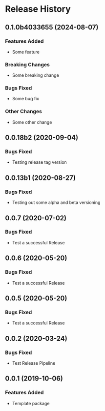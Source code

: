 # Release History

## 0.1.0b4033655 (2024-08-07)

### Features Added

- Some feature

### Breaking Changes

- Some breaking change

### Bugs Fixed

- Some bug fix

### Other Changes

- Some other change

## 0.0.18b2 (2020-09-04)

### Bugs Fixed

- Testing release tag version

## 0.0.13b1 (2020-08-27)

### Bugs Fixed

- Testing out some alpha and beta versioning

## 0.0.7 (2020-07-02)

### Bugs Fixed

- Test a successful Release

## 0.0.6 (2020-05-20)

### Bugs Fixed

- Test a successful Release

## 0.0.5 (2020-05-20)

### Bugs Fixed

- Test a successful Release

## 0.0.2 (2020-03-24)

### Bugs Fixed

- Test Release Pipeline

## 0.0.1 (2019-10-06)

### Features Added

- Template package
